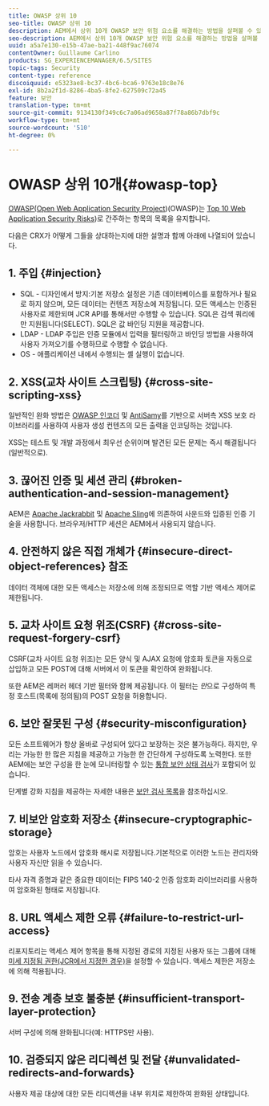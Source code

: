 ```yaml
---
title: OWASP 상위 10
seo-title: OWASP 상위 10
description: AEM에서 상위 10개 OWASP 보안 위험 요소를 해결하는 방법을 살펴볼 수 있습니다.
seo-description: AEM에서 상위 10개 OWASP 보안 위험 요소를 해결하는 방법을 살펴볼 수 있습니다.
uuid: a5a7e130-e15b-47ae-ba21-448f9ac76074
contentOwner: Guillaume Carlino
products: SG_EXPERIENCEMANAGER/6.5/SITES
topic-tags: Security
content-type: reference
discoiquuid: e5323ae8-bc37-4bc6-bca6-9763e18c8e76
exl-id: 8b2a2f1d-8286-4ba5-8fe2-627509c72a45
feature: 보안
translation-type: tm+mt
source-git-commit: 9134130f349c6c7a06ad9658a87f78a86b7dbf9c
workflow-type: tm+mt
source-wordcount: '510'
ht-degree: 0%

---
```


# OWASP 상위 10개{#owasp-top}

[OWASP(Open Web Application Security Project](https://www.owasp.org))(OWASP)는 [Top 10 Web Application Security Risks](https://www.owasp.org/index.php/OWASP_Top_Ten_Project))로 간주하는 항목의 목록을 유지합니다.

다음은 CRX가 어떻게 그들을 상대하는지에 대한 설명과 함께 아래에 나열되어 있습니다.

## 1. 주입 {#injection}

* SQL - 디자인에서 방지:기본 저장소 설정은 기존 데이터베이스를 포함하거나 필요로 하지 않으며, 모든 데이터는 컨텐츠 저장소에 저장됩니다. 모든 액세스는 인증된 사용자로 제한되며 JCR API를 통해서만 수행할 수 있습니다. SQL은 검색 쿼리에만 지원됩니다(SELECT). SQL은 값 바인딩 지원을 제공합니다.
* LDAP - LDAP 주입은 인증 모듈에서 입력을 필터링하고 바인딩 방법을 사용하여 사용자 가져오기를 수행하므로 수행할 수 없습니다.
* OS - 애플리케이션 내에서 수행되는 셸 실행이 없습니다.

## 2. XSS(교차 사이트 스크립팅) {#cross-site-scripting-xss}

일반적인 완화 방법은 [OWASP 인코더](https://www.owasp.org/index.php/OWASP_Java_Encoder_Project) 및 [AntiSamy](https://www.owasp.org/index.php/Category:OWASP_AntiSamy_Project)를 기반으로 서버측 XSS 보호 라이브러리를 사용하여 사용자 생성 컨텐츠의 모든 출력을 인코딩하는 것입니다.

XSS는 테스트 및 개발 과정에서 최우선 순위이며 발견된 모든 문제는 즉시 해결됩니다(일반적으로).

## 3. 끊어진 인증 및 세션 관리 {#broken-authentication-and-session-management}

AEM은 [Apache Jackrabbit](https://jackrabbit.apache.org/) 및 [Apache Sling](https://sling.apache.org/)에 의존하여 사운드와 입증된 인증 기술을 사용합니다. 브라우저/HTTP 세션은 AEM에서 사용되지 않습니다.

## 4. 안전하지 않은 직접 개체가 {#insecure-direct-object-references} 참조

데이터 객체에 대한 모든 액세스는 저장소에 의해 조정되므로 역할 기반 액세스 제어로 제한됩니다.

## 5. 교차 사이트 요청 위조(CSRF) {#cross-site-request-forgery-csrf}

CSRF(교차 사이트 요청 위조)는 모든 양식 및 AJAX 요청에 암호화 토큰을 자동으로 삽입하고 모든 POST에 대해 서버에서 이 토큰을 확인하여 완화됩니다.

또한 AEM은 레퍼러 헤더 기반 필터와 함께 제공됩니다. 이 필터는 *만*&#x200B;으로 구성하여 특정 호스트(목록에 정의됨)의 POST 요청을 허용합니다.

## 6. 보안 잘못된 구성 {#security-misconfiguration}

모든 소프트웨어가 항상 올바로 구성되어 있다고 보장하는 것은 불가능하다. 하지만, 우리는 가능한 한 많은 지침을 제공하고 가능한 한 간단하게 구성하도록 노력한다. 또한 AEM에는 보안 구성을 한 눈에 모니터링할 수 있는 [통합 보안 상태 검사](/help/sites-administering/operations-dashboard.md)가 포함되어 있습니다.

단계별 강화 지침을 제공하는 자세한 내용은 [보안 검사 목록](/help/sites-administering/security-checklist.md)을 참조하십시오.

## 7. 비보안 암호화 저장소 {#insecure-cryptographic-storage}

암호는 사용자 노드에서 암호화 해시로 저장됩니다.기본적으로 이러한 노드는 관리자와 사용자 자신만 읽을 수 있습니다.

타사 자격 증명과 같은 중요한 데이터는 FIPS 140-2 인증 암호화 라이브러리를 사용하여 암호화된 형태로 저장됩니다.

## 8. URL 액세스 제한 오류 {#failure-to-restrict-url-access}

리포지토리는 액세스 제어 항목을 통해 지정된 경로의 지정된 사용자 또는 그룹에 대해 [미세 지정됨 권한(JCR에서 지정한 경우)](https://docs.adobe.com/content/docs/en/spec/jcr/2.0/16_Access_Control_Management.html)을 설정할 수 있습니다. 액세스 제한은 저장소에 의해 적용됩니다.

## 9. 전송 계층 보호 불충분 {#insufficient-transport-layer-protection}

서버 구성에 의해 완화됩니다(예: HTTPS만 사용).

## 10. 검증되지 않은 리디렉션 및 전달 {#unvalidated-redirects-and-forwards}

사용자 제공 대상에 대한 모든 리디렉션을 내부 위치로 제한하여 완화된 상태입니다.
